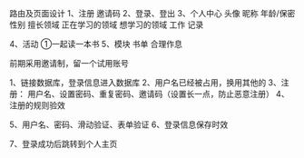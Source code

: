 路由及页面设计
1、注册
    邀请码
2、登录、登出
3、个人中心
    头像
    昵称
    年龄/保密
    性别
    擅长领域
    正在学习的领域
    想学习的领域
    工作
    记录
    
 4、活动
 ①一起读一本书
 5、模块
 书单
 合理作息
 
 前期采用邀请制，留一个试用账号
 
 1、链接数据库，登录信息进入数据库
 2、用户名已经被占用，换用其他的
 3、注册： 用户名、设置密码、重复密码、邀请码（设置长一点，防止恶意注册）
 4、注册的规则验效
 
 5、用户名、密码、滑动验证、表单验证
 6、登录信息保存时效
 
 7、登录成功后跳转到个人主页
 
 
    



